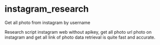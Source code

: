 # instagram_research
Get all photo from instagram by username

Research script instagram web without apikey, get all photo url photo on instagram and get all link of photo data retrieval is quite fast and accurate.
